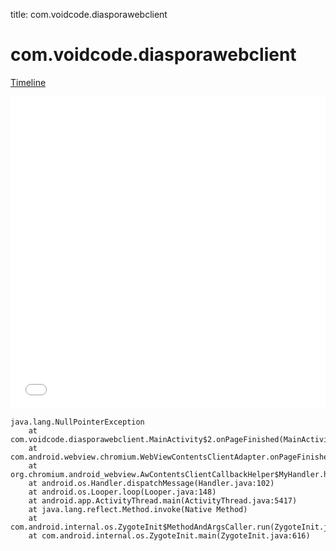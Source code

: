 title: com.voidcode.diasporawebclient

# com.voidcode.diasporawebclient

[Timeline](./vis-timeline.html)

<iframe src="./vis-timeline.html" width="100%" height="500px" style="border:none;"></iframe>

```
java.lang.NullPointerException
	at com.voidcode.diasporawebclient.MainActivity$2.onPageFinished(MainActivity.java:115)
	at com.android.webview.chromium.WebViewContentsClientAdapter.onPageFinished(WebViewContentsClientAdapter.java:224)
	at org.chromium.android_webview.AwContentsClientCallbackHelper$MyHandler.handleMessage(AwContentsClientCallbackHelper.java:72)
	at android.os.Handler.dispatchMessage(Handler.java:102)
	at android.os.Looper.loop(Looper.java:148)
	at android.app.ActivityThread.main(ActivityThread.java:5417)
	at java.lang.reflect.Method.invoke(Native Method)
	at com.android.internal.os.ZygoteInit$MethodAndArgsCaller.run(ZygoteInit.java:726)
	at com.android.internal.os.ZygoteInit.main(ZygoteInit.java:616)

```



